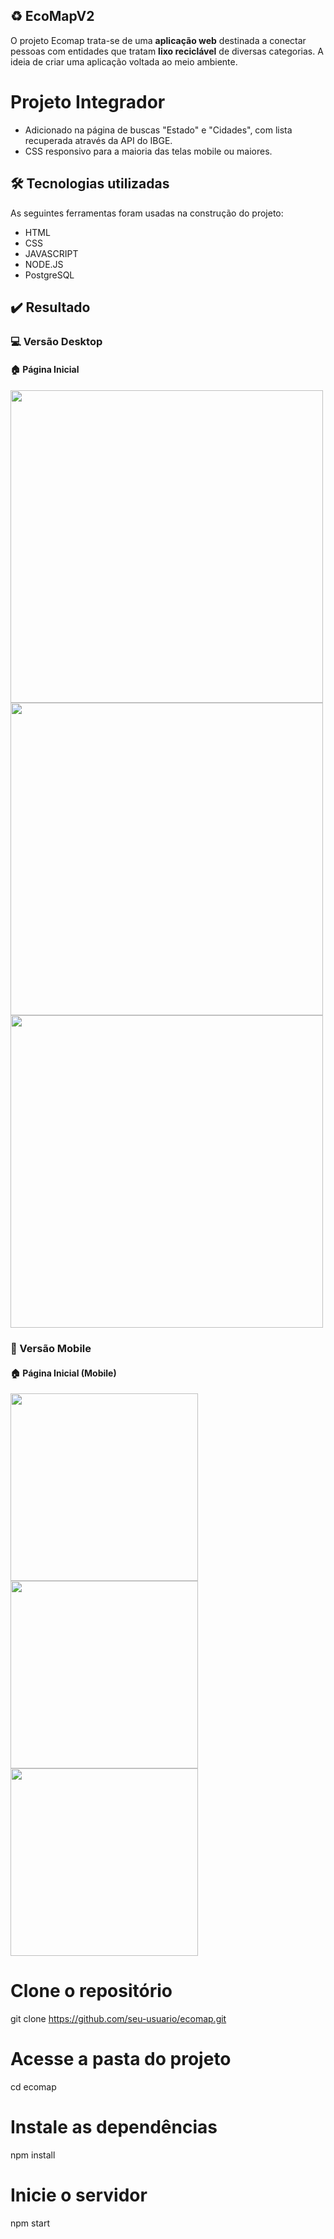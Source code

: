 ﻿## ♻️ EcoMapV2

O projeto Ecomap trata-se de uma **aplicação web** destinada a conectar pessoas com entidades que tratam **lixo reciclável** de diversas categorias. A ideia de criar uma aplicação voltada ao meio ambiente.

# Projeto Integrador

- Adicionado na página de buscas "Estado" e "Cidades", com lista recuperada através da API do IBGE.
- CSS responsivo para a maioria das telas mobile ou maiores.

## 🛠 Tecnologias utilizadas
As seguintes ferramentas foram usadas na construção do projeto:
- HTML
- CSS
- JAVASCRIPT
- NODE.JS
- PostgreSQL

## ✔️ Resultado


### 💻 Versão Desktop

<h4>🏠 Página Inicial</h4>

<img src="https://github.com/user-attachments/assets/b594aeea-5595-4c00-b3de-f8d1da0aad26" width="500"/>

<img src="https://github.com/user-attachments/assets/ba5fa698-f164-4b56-8b55-7939d8c4984b" width="500"/>

<img src="https://github.com/user-attachments/assets/56947f12-ee20-4331-869f-34069b7529a0" width="500"/>


### 📱 Versão Mobile

<h4>🏠 Página Inicial (Mobile)</h4>

<img src="https://github.com/user-attachments/assets/89ccc3c7-9c2c-4be8-b1b7-944d573baa0e" width="300"/>

<img src="https://github.com/user-attachments/assets/85e1c136-d734-4adc-8705-624c04dda95e" width="300"/>

<img src="https://github.com/user-attachments/assets/5d3d6948-1f7a-4e1d-8491-cedddb0ed142" width="300"/>


# Clone o repositório
git clone https://github.com/seu-usuario/ecomap.git

# Acesse a pasta do projeto
cd ecomap

# Instale as dependências
npm install

# Inicie o servidor
npm start
